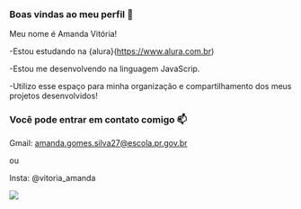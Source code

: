 ### Boas vindas ao meu perfil 🖤

Meu nome é Amanda Vitória!

-Estou estudando na {alura}(https://www.alura.com.br)

-Estou me desenvolvendo na linguagem JavaScrip.

-Utilizo esse espaço para minha organização e compartilhamento dos meus projetos desenvolvidos!


### Você pode entrar em contato comigo 📫

Gmail: amanda.gomes.silva27@escola.pr.gov.br

ou

Insta: @vitoria_amanda

![](https://media.tenor.com/4uKKrj5fSPAAAAAM/hello-anxiety.gif)
